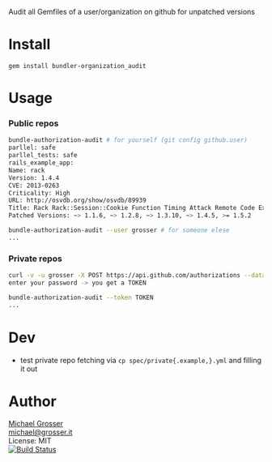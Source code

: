 Audit all Gemfiles of a user/organization on github for unpatched versions

Install
=======

    gem install bundler-organization_audit

Usage
=====

### Public repos

```Bash
bundle-authorization-audit # for yourself (git config github.user)
parllel: safe
parllel_tests: safe
rails_example_app:
Name: rack
Version: 1.4.4
CVE: 2013-0263
Criticality: High
URL: http://osvdb.org/show/osvdb/89939
Title: Rack Rack::Session::Cookie Function Timing Attack Remote Code Execution
Patched Versions: ~> 1.1.6, ~> 1.2.8, ~> 1.3.10, ~> 1.4.5, >= 1.5.2

bundle-authorization-audit --user grosser # for someone elese
...

```

### Private repos

```Bash
curl -v -u grosser -X POST https://api.github.com/authorizations --data '{"scopes":["repo"]}'
enter your password -> you get a TOKEN

bundle-authorization-audit --token TOKEN
...
```

Dev
===
 - test private repo fetching via `cp spec/private{.example,}.yml` and filling it out

Author
======
[Michael Grosser](http://grosser.it)<br/>
michael@grosser.it<br/>
License: MIT<br/>
[![Build Status](https://travis-ci.org/grosser/bundler-organization_audit.png)](https://travis-ci.org/grosser/bundler-organization_audit)

